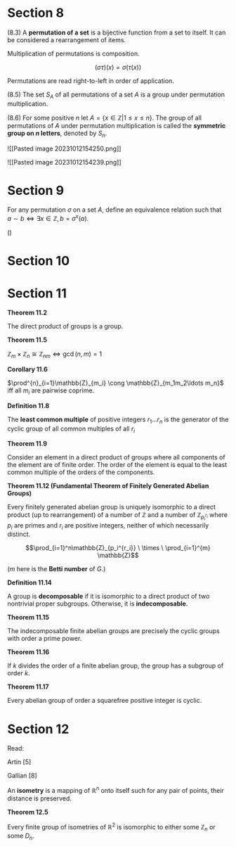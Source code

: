 # Section 8

(8.3) A **permutation of a set** is a bijective function from a set to itself. It can be considered a rearrangement of items.



Multiplication of permutations is composition.

$$(\sigma\tau)(x)=\sigma(\tau(x))$$

Permutations are read right-to-left in order of application.



(8.5) The set $S_A$ of all permutations of a set $A$ is a group under permutation multiplication.



(8.6) For some positive $n$ let $A = \{x\in\mathbb{Z}|1\leq x\leq n\}$. The group of all permutations of $A$ under permutation multiplication is called the **symmetric group on $n$ letters**, denoted by $S_n$.



![[Pasted image 20231012154250.png]]

![[Pasted image 20231012154239.png]]

# Section 9

For any permutation $\sigma$ on a set $A$, define an equivalence relation such that $a \sim b \iff \exists x\in \mathbb{Z}, b=\sigma^x(a)$.



()



# Section 10



# Section 11

**Theorem 11.2**

The direct product of groups is a group.



**Theorem 11.5**

$\mathbb{Z}_m \times \mathbb{Z}_n \cong \mathbb{Z}_{nm} \iff \gcd(n, m)=1$ 



**Corollary 11.6**

$\prod^{n}_{i=1}\mathbb{Z}_{m_i} \cong \mathbb{Z}_{m_1m_2\ldots m_n}$  iff all $m_i$ are pairwise coprime.



**Definition 11.8**

The **least common multiple** of positive integers $r_1\ldots r_n$ is the generator of the cyclic group of all common multiples of all $r_i$



**Theorem 11.9**

Consider an element in a direct product of groups where all components of the element are of finite order. The order of the element is equal to the least common multiple of the orders of the components.



**Theorem 11.12 (Fundamental Theorem of Finitely Generated Abelian Groups)**

Every finitely generated abelian group is uniquely isomorphic to a direct product (up to rearrangement) of a number of $\mathbb{Z}$ and a number of $\mathbb{Z}_{p_i^{r_i}}$ where $p_i$ are primes and $r_i$ are positive integers, neither of which necessarily distinct.

$$\prod_{i=1}^n\mathbb{Z}_{p_i^{r_i}} \ \times \ \prod_{i=1}^{m} \mathbb{Z}$$

($m$ here is the **Betti number** of $G$.)



**Definition 11.14**

A group is **decomposable** if it is isomorphic to a direct product of two nontrivial proper subgroups. Otherwise, it is **indecomposable**.



**Theorem 11.15**

The indecomposable finite abelian groups are precisely the cyclic groups with order a prime power.



**Theorem 11.16**

If $k$ divides the order of a finite abelian group, the group has a subgroup of order $k$.



**Theorem 11.17**

Every abelian group of order a squarefree positive integer is cyclic.



# Section 12



Read:

Artin \[5]

Gallian \[8]



An **isometry** is a mapping of $\mathbb{R}^n$ onto itself such for any pair of points, their distance is preserved.



**Theorem 12.5**

Every finite group of isometries of $\mathbb{R}^2$ is isomorphic to either some $\mathbb{Z}_n$ or some $D_n$.
